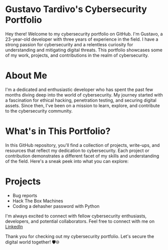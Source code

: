 # Gustavo Tardivo's Cybersecurity Portfolio

Hey there! Welcome to my cybersecurity portfolio on GitHub. I'm Gustavo, a 23-year-old developer with three years of experience in the field. I have a strong passion for cybersecurity and a relentless curiosity for understanding and mitigating digital threats. This portfolio showcases some of my work, projects, and contributions in the realm of cybersecurity.

# About Me

I'm a dedicated and enthusiastic developer who has spent the past few months diving deep into the world of cybersecurity. My journey started with a fascination for ethical hacking, penetration testing, and securing digital assets. Since then, I've been on a mission to learn, explore, and contribute to the cybersecurity community.

# What's in This Portfolio?

In this GitHub repository, you'll find a collection of projects, write-ups, and resources that reflect my dedication to cybersecurity. Each project or contribution demonstrates a different facet of my skills and understanding of the field. Here's a sneak peek into what you can explore:

# Projects
- Bug reports
- Hack The Box Machines
- Coding a dehasher password with Python

I'm always excited to connect with fellow cybersecurity enthusiasts, developers, and potential collaborators. Feel free to connect with me on [LinkedIn](https://www.linkedin.com/in/gutardivo)
 

Thank you for checking out my cybersecurity portfolio. Let's secure the digital world together! 🛡️🌐
